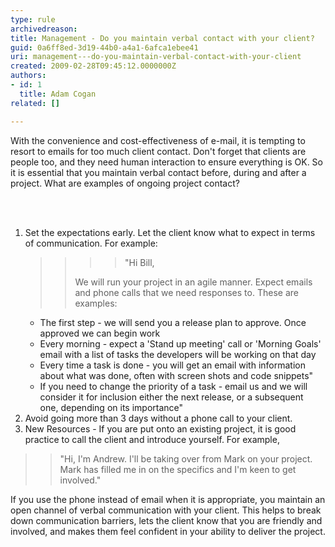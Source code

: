 ```yaml
---
type: rule
archivedreason: 
title: Management - Do you maintain verbal contact with your client?
guid: 0a6ff8ed-3d19-44b0-a4a1-6afca1ebee41
uri: management---do-you-maintain-verbal-contact-with-your-client
created: 2009-02-28T09:45:12.0000000Z
authors:
- id: 1
  title: Adam Cogan
related: []

---
```



With the convenience and cost-effectiveness of e-mail, it is tempting to resort to emails for too much client contact. Don't forget that clients are people too, and they need human interaction to ensure everything is OK. So it is essential that you maintain verbal contact before, during and after a project. What are examples of ongoing project contact? 

<br><excerpt class='endintro'></excerpt><br>

  <ol>
    <li>Set the expectations early. Let the client know what to expect in terms of communication. For example&#58;&#160;&#160;&#160;&#160;
    <blockquote dir="ltr" style="margin-right&#58;0px;">
    <blockquote dir="ltr" style="margin-right&#58;0px;">
    <blockquote dir="ltr" style="margin-right&#58;0px;">
    <blockquote dir="ltr" style="margin-right&#58;0px;">
    <p dir="ltr" style="margin-right&#58;10px;">&quot;Hi Bill,</p>
    </blockquote></blockquote>
    <p dir="ltr" style="margin-right&#58;10px;">We will run your project in an agile manner. Expect emails and phone calls that we need responses to.&#160;These are examples&#58;&#160;</p>
    </blockquote></blockquote>
    <ul dir="ltr">
        <li>The first step - we will send you a release plan to approve. Once approved we can begin work</li>
        <li>Every morning - expect a 'Stand up meeting' call or 'Morning Goals' email with a list of tasks the developers will be working on that day</li>
        <li>Every time a task is done&#160;- you will get an email with information about what was done, often with screen shots and code snippets&quot; </li>
        <li>If you need to change the priority of a task - email us and we will consider it for inclusion either the next release, or a subsequent one,&#160;depending on its importance&quot;</li>
    </ul>
    </li>
    <li>Avoid going more than 3 days without a phone call to your client. </li>
    <li>New Resources - If you are put onto an existing project, it is good practice to call the client and introduce yourself. For example, </li>
</ol>
<blockquote dir="ltr" style="margin-right&#58;10px;">
<blockquote dir="ltr" style="margin-right&#58;10px;">
<p>&quot;Hi, I'm Andrew. I'll be taking over from Mark on your project. Mark has filled me in on the specifics and I'm keen to get involved.&quot;</p>
</blockquote></blockquote>
<p>If you use the phone instead of email when it is appropriate, you maintain an open channel of verbal communication with your client. This helps to break down communication barriers, lets the client know that you are friendly and involved, and makes them feel confident in your ability to deliver the project.</p>



